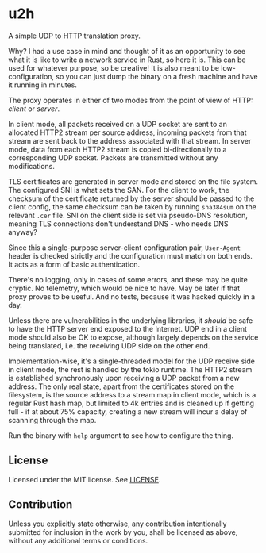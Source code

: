 # u2h

A simple UDP to HTTP translation proxy.

Why? I had a use case in mind and thought of it as an opportunity to see what
it is like to write a network service in Rust, so here it is. This can be used
for whatever purpose, so be creative! It is also meant to be low-configuration,
so you can just dump the binary on a fresh machine and have it running in
minutes.

The proxy operates in either of two modes from the point of view of HTTP:
*client* or *server*.

In client mode, all packets received on a UDP socket are sent to an allocated
HTTP2 stream per source address, incoming packets from that stream are sent
back to the address associated with that stream. In server mode, data from
each HTTP2 stream is copied bi-directionally to a corresponding UDP socket.
Packets are transmitted without any modifications.

TLS certificates are generated in server mode and stored on the file system.
The configured SNI is what sets the SAN. For the client to work, the checksum
of the certificate returned by the server should be passed to the client config,
the same checksum can be taken by running `sha384sum` on the relevant `.cer`
file. SNI on the client side is set via pseudo-DNS resolution, meaning TLS
connections don't understand DNS - who needs DNS anyway?

Since this a single-purpose server-client configuration pair, `User-Agent`
header is checked strictly and the configuration must match on both ends.
It acts as a form of basic authentication.

There's no logging, only in cases of some errors, and these may be quite
cryptic. No telemetry, which would be nice to have. May be later if that proxy
proves to be useful. And no tests, because it was hacked quickly in a day.

Unless there are vulnerabilities in the underlying libraries, it *should*
be safe to have the HTTP server end exposed to the Internet. UDP end in a
client mode should also be OK to expose, although largely depends on the
service being translated, i.e. the receiving UDP side on the other end.

Implementation-wise, it's a single-threaded model for the UDP receive side in
client mode, the rest is handled by the tokio runtime. The HTTP2 stream is
established synchronously upon receiving a UDP packet from a new address.
The only real state, apart from the certificates stored on the filesystem, is
the source address to a stream map in client mode, which is a regular Rust hash
map, but limited to 4k entries and is cleaned up if getting full - if at about
75% capacity, creating a new stream will incur a delay of scanning through the
map.

Run the binary with `help` argument to see how to configure the thing.

## License

Licensed under the MIT license. See [LICENSE](LICENSE).

## Contribution

Unless you explicitly state otherwise, any contribution intentionally submitted
for inclusion in the work by you, shall be licensed as above, without any
additional terms or conditions.
